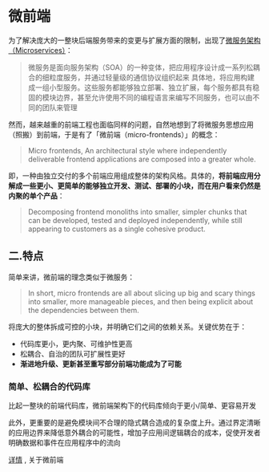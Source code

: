 # 微前端



为了解决庞大的一整块后端服务带来的变更与扩展方面的限制，出现了[微服务架构（Microservices）](https://link.zhihu.com/?target=http%3A//www.ayqy.net/blog/%e5%be%ae%e6%9c%8d%e5%8a%a1%e6%9e%b6%e6%9e%84%ef%bc%88microservices%ef%bc%89/)：

> 微服务是面向服务架构（SOA）的一种变体，把应用程序设计成一系列松耦合的细粒度服务，并通过轻量级的通信协议组织起来
> 具体地，将应用构建成一组小型服务。这些服务都能够独立部署、独立扩展，每个服务都具有稳固的模块边界，甚至允许使用不同的编程语言来编写不同服务，也可以由不同的团队来管理

然而，越来越重的前端工程也面临同样的问题，自然地想到了将微服务思想应用（照搬）到前端，于是有了「微前端（micro-frontends）」的概念：

> Micro frontends, An architectural style where independently deliverable frontend applications are composed into a greater whole.

即，一种由独立交付的多个前端应用组成整体的架构风格。具体的，**将前端应用分解成一些更小、更简单的能够独立开发、测试、部署的小块，而在用户看来仍然是内聚的单个产品**：

> Decomposing frontend monoliths into smaller, simpler chunks that can be developed, tested and deployed independently, while still appearing to customers as a single cohesive product.

## 二.特点

简单来讲，微前端的理念类似于微服务：

> In short, micro frontends are all about slicing up big and scary things into smaller, more manageable pieces, and then being explicit about the dependencies between them.

将庞大的整体拆成可控的小块，并明确它们之间的依赖关系。关键优势在于：

- 代码库更小，更内聚、可维护性更高
- 松耦合、自治的团队可扩展性更好
- **渐进地升级、更新甚至重写部分前端功能成为了可能**



### 简单、松耦合的代码库

比起一整块的前端代码库，微前端架构下的代码库倾向于更小/简单、更容易开发

此外，更重要的是避免模块间不合理的隐式耦合造成的复杂度上升。通过界定清晰的应用边界来降低意外耦合的可能性，增加子应用间逻辑耦合的成本，促使开发者明确数据和事件在应用程序中的流向

[详情](https://zhuanlan.zhihu.com/p/96464401) , 关于微前端